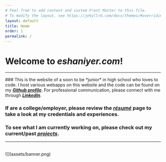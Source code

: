 ```yaml
---
# Feel free to add content and custom Front Matter to this file.
# To modify the layout, see https://jekyllrb.com/docs/themes/#overriding-theme-defaults
layout: default
title: Home
order: 1
permalink: /
---
```


# **Welcome to *eshaniyer.com*!**
<hr>
### This is the website of a soon to be *junior* in high school who loves to code. I host various webapps on this website and the code can be found on my <a href="https://www.github.com/Nazchanel" target="_blank"><b><i>Github profile</i></b></a>. For professional communication, please connect with me through <a href="https://www.linkedin.com/in/kulfieshan" target="_blank"><b><i>LinkedIn</i></b></a>.

### If are a college/employer, please review the [***résumé***](/resume/) page to take a look at my credentials and experiences. 

### To see what I am currently working on, please check out my current/past [***projects***](/projects/).

<hr>
<br>
![](assets/banner.png)